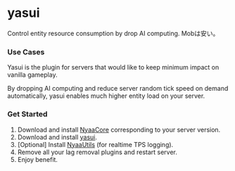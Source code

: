 # yasui
Control entity resource consumption by drop AI computing. Mobは安い。

### Use Cases

Yasui is the plugin for servers that would like to keep minimum impact on vanilla gameplay.

By dropping AI computing and reduce server random tick speed on demand automatically, yasui enables much higher entity load on your server.

### Get Started

1. Download and install [NyaaCore](https://github.com/NyaaCat/NyaaCore/releases) corresponding to your server version.
2. Download and install [yasui](https://github.com/NyaaCat/Yasui/releases).
3. [Optional] Install [NyaaUtils](https://github.com/NyaaCat/NyaaUtils/releases) (for realtime TPS logging).
4. Remove all your lag removal plugins and restart server.
5. Enjoy benefit.


